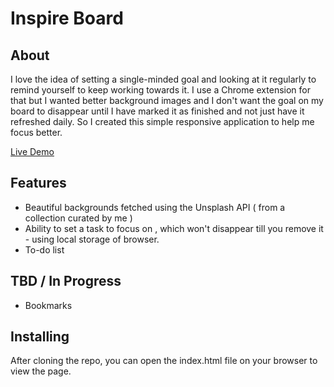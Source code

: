 # Inspire Board

## About

I love the idea of setting a single-minded goal and looking at it regularly to remind yourself to keep working towards it. I use a Chrome extension for that but I wanted better background images and I don't want the goal on my board to disappear until I have marked it as finished and not just have it refreshed daily. 
So I created this simple responsive application to help me focus better. 

[Live Demo](https://sulekha-1209.github.io/inspire-board/)


## Features

* Beautiful backgrounds fetched using the Unsplash API ( from a collection curated by me ) 
* Ability to set a task to focus on , which won't disappear till you remove it - using local storage of browser.
* To-do list


## TBD / In Progress

* Bookmarks


## Installing

After cloning the repo, you can open the index.html file on your browser to view the page. 
